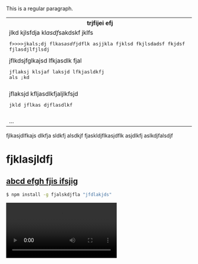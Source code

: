 This is a regular paragraph.

<table>
    <tr>
        <th>trjfijei efj</th>
        <th>jklj</th>
    </tr>
    <tr>
        <td>
            jlkd kjlsfdja kl<i>asdf</i>sakdskf jklfs
<pre>
f&gt;&gt;&gt;&gt;jkals;dj flkas<i>asdf</i>jdflk asjjkla fjklsd fkjlsdadsf fkjdsf
fjlasdjlfjlsdj
</pre>
jflkdsjfglkajsd lfkjasdlk fjal
            <pre>
jflaksj klsjaf laksjd lfkjasldkfj
als ;kd</pre>
        </td>
        <td>
            <pre>
jlgkjds flkj la
skdj flkajsd flkjasdlkf</pre>
            lkjdfa jdklfasdljf lskdjfklajs fkldaklsd
        </td>
    </tr>
    <tr>
        <td>
            jflaksjd kfljasdlkfjaljlkfsjd
            <pre>
jkld jflkas djflasdlkf</pre>
        </td>
        <td>
            jklfa sdlkfja lsjglkdfjjalk fjkasld
            <pre>
jlksad fjlkas dfklja sdlkfj alks
djf lkas</pre>
        </td>
    </tr>
    <tr>
        <td>...　　　　　　　　　　　　　　　　　　　　　　　　　　　　　　</td>
        <td>...　　　　　　　　　　　　　　　　　　　　　　　　　　　　　　</td>
    </tr>
</table>

fjlkasjdlfkajs dlkfja sldkfj alsdkjf
fjaskldjflkasjdflk asjdlkfj aslkdjfalsdjf

fjklasjldfj
====

[abcd efgh fjis    ifsjig](http://www.apple.com/)
----

```bash
$ npm install -g fjalskdjfla "jfdlakjds"
```

![](http://ie.microsoft.com/testdrive/graphics/videoformatsupport/big_buck_bunny_trailer_480p_high.mp4)
